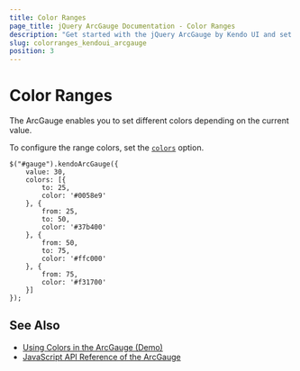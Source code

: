 ```yaml
---
title: Color Ranges
page_title: jQuery ArcGauge Documentation - Color Ranges
description: "Get started with the jQuery ArcGauge by Kendo UI and set different colors to the value ranges."
slug: colorranges_kendoui_arcgauge
position: 3
---
```


# Color Ranges

The ArcGauge enables you to set different colors depending on the current value.

To configure the range colors, set the [`colors`](/api/javascript/dataviz/ui/arcgauge/configuration/colors)  option.

    $("#gauge").kendoArcGauge({
        value: 30,
        colors: [{
            to: 25,
            color: '#0058e9'
        }, {
            from: 25,
            to: 50,
            color: '#37b400'
        }, {
            from: 50,
            to: 75,
            color: '#ffc000'
        }, {
            from: 75,
            color: '#f31700'
        }]
    });

## See Also

* [Using Colors in the ArcGauge (Demo)](https://demos.telerik.com/kendo-ui/arc-gauge/colors)
* [JavaScript API Reference of the ArcGauge](/api/javascript/dataviz/ui/arcgauge)

